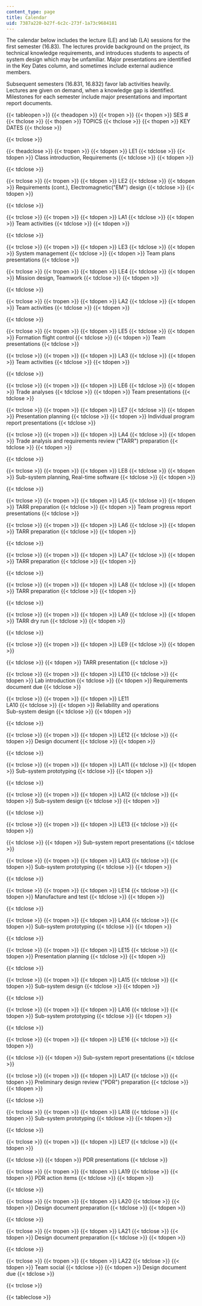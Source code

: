 ```yaml
---
content_type: page
title: Calendar
uid: 7387a220-b27f-6c2c-273f-1a73c9684181
---
```


The calendar below includes the lecture (LE) and lab (LA) sessions for the first semester (16.83). The lectures provide background on the project, its technical knowledge requirements, and introduces students to aspects of system design which may be unfamiliar. Major presentations are identified in the Key Dates column, and sometimes include external audience members.

Subsequent semesters (16.831, 16.832) favor lab activities heavily.  Lectures are given on demand, when a knowledge gap is identified.  Milestones for each semester include major presentations and important report documents. 

{{< tableopen >}}
{{< theadopen >}}
{{< tropen >}}
{{< thopen >}}
SES #
{{< thclose >}}
{{< thopen >}}
TOPICS
{{< thclose >}}
{{< thopen >}}
KEY DATES
{{< thclose >}}

{{< trclose >}}

{{< theadclose >}}
{{< tropen >}}
{{< tdopen >}}
LE1
{{< tdclose >}}
{{< tdopen >}}
Class introduction, Requirements
{{< tdclose >}}
{{< tdopen >}}

{{< tdclose >}}

{{< trclose >}}
{{< tropen >}}
{{< tdopen >}}
LE2
{{< tdclose >}}
{{< tdopen >}}
Requirements (cont.), Electromagnetic("EM") design
{{< tdclose >}}
{{< tdopen >}}

{{< tdclose >}}

{{< trclose >}}
{{< tropen >}}
{{< tdopen >}}
LA1
{{< tdclose >}}
{{< tdopen >}}
Team activities
{{< tdclose >}}
{{< tdopen >}}

{{< tdclose >}}

{{< trclose >}}
{{< tropen >}}
{{< tdopen >}}
LE3
{{< tdclose >}}
{{< tdopen >}}
System management
{{< tdclose >}}
{{< tdopen >}}
Team plans presentations
{{< tdclose >}}

{{< trclose >}}
{{< tropen >}}
{{< tdopen >}}
LE4
{{< tdclose >}}
{{< tdopen >}}
Mission design, Teamwork
{{< tdclose >}}
{{< tdopen >}}

{{< tdclose >}}

{{< trclose >}}
{{< tropen >}}
{{< tdopen >}}
LA2
{{< tdclose >}}
{{< tdopen >}}
Team activities
{{< tdclose >}}
{{< tdopen >}}

{{< tdclose >}}

{{< trclose >}}
{{< tropen >}}
{{< tdopen >}}
LE5
{{< tdclose >}}
{{< tdopen >}}
Formation flight control
{{< tdclose >}}
{{< tdopen >}}
Team presentations
{{< tdclose >}}

{{< trclose >}}
{{< tropen >}}
{{< tdopen >}}
LA3
{{< tdclose >}}
{{< tdopen >}}
Team activities
{{< tdclose >}}
{{< tdopen >}}

{{< tdclose >}}

{{< trclose >}}
{{< tropen >}}
{{< tdopen >}}
LE6
{{< tdclose >}}
{{< tdopen >}}
Trade analyses
{{< tdclose >}}
{{< tdopen >}}
Team presentations
{{< tdclose >}}

{{< trclose >}}
{{< tropen >}}
{{< tdopen >}}
LE7
{{< tdclose >}}
{{< tdopen >}}
Presentation planning
{{< tdclose >}}
{{< tdopen >}}
Individual program report presentations
{{< tdclose >}}

{{< trclose >}}
{{< tropen >}}
{{< tdopen >}}
LA4
{{< tdclose >}}
{{< tdopen >}}
Trade analysis and requirements review ("TARR") preparation
{{< tdclose >}}
{{< tdopen >}}

{{< tdclose >}}

{{< trclose >}}
{{< tropen >}}
{{< tdopen >}}
LE8
{{< tdclose >}}
{{< tdopen >}}
Sub-system planning, Real-time software
{{< tdclose >}}
{{< tdopen >}}

{{< tdclose >}}

{{< trclose >}}
{{< tropen >}}
{{< tdopen >}}
LA5
{{< tdclose >}}
{{< tdopen >}}
TARR preparation
{{< tdclose >}}
{{< tdopen >}}
Team progress report presentations
{{< tdclose >}}

{{< trclose >}}
{{< tropen >}}
{{< tdopen >}}
LA6
{{< tdclose >}}
{{< tdopen >}}
TARR preparation
{{< tdclose >}}
{{< tdopen >}}

{{< tdclose >}}

{{< trclose >}}
{{< tropen >}}
{{< tdopen >}}
LA7
{{< tdclose >}}
{{< tdopen >}}
TARR preparation
{{< tdclose >}}
{{< tdopen >}}

{{< tdclose >}}

{{< trclose >}}
{{< tropen >}}
{{< tdopen >}}
LA8
{{< tdclose >}}
{{< tdopen >}}
TARR preparation
{{< tdclose >}}
{{< tdopen >}}

{{< tdclose >}}

{{< trclose >}}
{{< tropen >}}
{{< tdopen >}}
LA9
{{< tdclose >}}
{{< tdopen >}}
TARR dry run
{{< tdclose >}}
{{< tdopen >}}

{{< tdclose >}}

{{< trclose >}}
{{< tropen >}}
{{< tdopen >}}
LE9
{{< tdclose >}}
{{< tdopen >}}

{{< tdclose >}}
{{< tdopen >}}
TARR presentation
{{< tdclose >}}

{{< trclose >}}
{{< tropen >}}
{{< tdopen >}}
LE10
{{< tdclose >}}
{{< tdopen >}}
Lab introduction
{{< tdclose >}}
{{< tdopen >}}
Requirements document due
{{< tdclose >}}

{{< trclose >}}
{{< tropen >}}
{{< tdopen >}}
LE11  
LA10
{{< tdclose >}}
{{< tdopen >}}
Reliability and operations  
Sub-system design
{{< tdclose >}}
{{< tdopen >}}

{{< tdclose >}}

{{< trclose >}}
{{< tropen >}}
{{< tdopen >}}
LE12
{{< tdclose >}}
{{< tdopen >}}
Design document
{{< tdclose >}}
{{< tdopen >}}

{{< tdclose >}}

{{< trclose >}}
{{< tropen >}}
{{< tdopen >}}
LA11
{{< tdclose >}}
{{< tdopen >}}
Sub-system prototyping
{{< tdclose >}}
{{< tdopen >}}

{{< tdclose >}}

{{< trclose >}}
{{< tropen >}}
{{< tdopen >}}
LA12
{{< tdclose >}}
{{< tdopen >}}
Sub-system design
{{< tdclose >}}
{{< tdopen >}}

{{< tdclose >}}

{{< trclose >}}
{{< tropen >}}
{{< tdopen >}}
LE13
{{< tdclose >}}
{{< tdopen >}}

{{< tdclose >}}
{{< tdopen >}}
Sub-system report presentations
{{< tdclose >}}

{{< trclose >}}
{{< tropen >}}
{{< tdopen >}}
LA13
{{< tdclose >}}
{{< tdopen >}}
Sub-system prototyping
{{< tdclose >}}
{{< tdopen >}}

{{< tdclose >}}

{{< trclose >}}
{{< tropen >}}
{{< tdopen >}}
LE14
{{< tdclose >}}
{{< tdopen >}}
Manufacture and test
{{< tdclose >}}
{{< tdopen >}}

{{< tdclose >}}

{{< trclose >}}
{{< tropen >}}
{{< tdopen >}}
LA14
{{< tdclose >}}
{{< tdopen >}}
Sub-system prototyping
{{< tdclose >}}
{{< tdopen >}}

{{< tdclose >}}

{{< trclose >}}
{{< tropen >}}
{{< tdopen >}}
LE15
{{< tdclose >}}
{{< tdopen >}}
Presentation planning
{{< tdclose >}}
{{< tdopen >}}

{{< tdclose >}}

{{< trclose >}}
{{< tropen >}}
{{< tdopen >}}
LA15
{{< tdclose >}}
{{< tdopen >}}
Sub-system design
{{< tdclose >}}
{{< tdopen >}}

{{< tdclose >}}

{{< trclose >}}
{{< tropen >}}
{{< tdopen >}}
LA16
{{< tdclose >}}
{{< tdopen >}}
Sub-system prototyping
{{< tdclose >}}
{{< tdopen >}}

{{< tdclose >}}

{{< trclose >}}
{{< tropen >}}
{{< tdopen >}}
LE16
{{< tdclose >}}
{{< tdopen >}}

{{< tdclose >}}
{{< tdopen >}}
Sub-system report presentations
{{< tdclose >}}

{{< trclose >}}
{{< tropen >}}
{{< tdopen >}}
LA17
{{< tdclose >}}
{{< tdopen >}}
Preliminary design review ("PDR") preparation
{{< tdclose >}}
{{< tdopen >}}

{{< tdclose >}}

{{< trclose >}}
{{< tropen >}}
{{< tdopen >}}
LA18
{{< tdclose >}}
{{< tdopen >}}
Sub-system prototyping
{{< tdclose >}}
{{< tdopen >}}

{{< tdclose >}}

{{< trclose >}}
{{< tropen >}}
{{< tdopen >}}
LE17
{{< tdclose >}}
{{< tdopen >}}

{{< tdclose >}}
{{< tdopen >}}
PDR presentations
{{< tdclose >}}

{{< trclose >}}
{{< tropen >}}
{{< tdopen >}}
LA19
{{< tdclose >}}
{{< tdopen >}}
PDR action items
{{< tdclose >}}
{{< tdopen >}}

{{< tdclose >}}

{{< trclose >}}
{{< tropen >}}
{{< tdopen >}}
LA20
{{< tdclose >}}
{{< tdopen >}}
Design document preparation
{{< tdclose >}}
{{< tdopen >}}

{{< tdclose >}}

{{< trclose >}}
{{< tropen >}}
{{< tdopen >}}
LA21
{{< tdclose >}}
{{< tdopen >}}
Design document preparation
{{< tdclose >}}
{{< tdopen >}}

{{< tdclose >}}

{{< trclose >}}
{{< tropen >}}
{{< tdopen >}}
LA22
{{< tdclose >}}
{{< tdopen >}}
Team social
{{< tdclose >}}
{{< tdopen >}}
Design document due
{{< tdclose >}}

{{< trclose >}}

{{< tableclose >}}